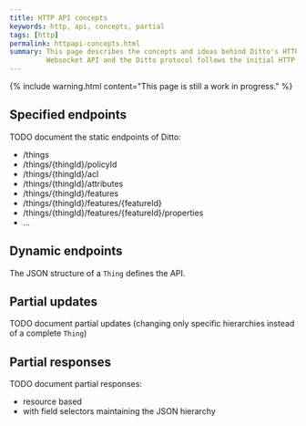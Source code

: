 ```yaml
---
title: HTTP API concepts
keywords: http, api, concepts, partial
tags: [http]
permalink: httpapi-concepts.html
summary: This page describes the concepts and ideas behind Ditto's HTTP API. The development started with the HTTP API, so the 
         Websocket API and the Ditto protocol follows the initial HTTP API design.
---
```


{% include warning.html content="This page is still a work in progress." %}

## Specified endpoints

TODO document the static endpoints of Ditto:
* /things
* /things/{thingId}/policyId
* /things/{thingId}/acl
* /things/{thingId}/attributes
* /things/{thingId}/features
* /things/{thingId}/features/{featureId}
* /things/{thingId}/features/{featureId}/properties
* ...

## Dynamic endpoints

The JSON structure of a `Thing` defines the API.

## Partial updates

TODO document partial updates (changing only specific hierarchies instead of a complete `Thing`)

## Partial responses

TODO document partial responses:
* resource based
* with field selectors maintaining the JSON hierarchy
